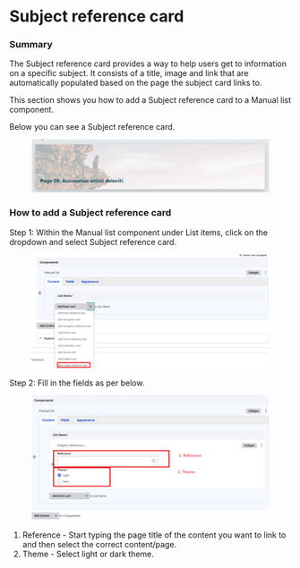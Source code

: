 # Subject reference card

### Summary

The Subject reference card provides a way to help users get to information on a specific subject. It consists of a title, image and link that are automatically populated based on the page the subject card links to.&#x20;

This section shows you how to add a Subject reference card to a Manual list component.

Below you can see a Subject reference card.

<figure><img src="../../../.gitbook/assets/image (51).png" alt=""><figcaption></figcaption></figure>

### How to add a Subject reference card

Step 1: Within the Manual list component under List items, click on the dropdown and select Subject reference card.

<figure><img src="../../../.gitbook/assets/image (58).png" alt=""><figcaption></figcaption></figure>

Step 2: Fill in the fields as per below.

<figure><img src="../../../.gitbook/assets/image (43).png" alt=""><figcaption></figcaption></figure>

1. Reference - Start typing the page title of the content you want to link to and then select the correct content/page.&#x20;
2. Theme - Select light or dark theme.&#x20;







